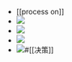 - [[process on]]
- ![](https://firebasestorage.googleapis.com/v0/b/firescript-577a2.appspot.com/o/imgs%2Fapp%2Fxinyiheng%2F9qIeG16R_J.png?alt=media&token=9198a700-3a80-4e5c-a9ba-0dd9e0312bd0)
- ![](https://firebasestorage.googleapis.com/v0/b/firescript-577a2.appspot.com/o/imgs%2Fapp%2Fxinyiheng%2Foci_U7M7VF.png?alt=media&token=51ae0b73-c8b8-48aa-9d57-7929db713eba)
- ![](https://firebasestorage.googleapis.com/v0/b/firescript-577a2.appspot.com/o/imgs%2Fapp%2Fxinyiheng%2FKbgm5AG3Ng.png?alt=media&token=53d5ea94-82e3-4efa-9cca-508a0e891617)
- ![](https://firebasestorage.googleapis.com/v0/b/firescript-577a2.appspot.com/o/imgs%2Fapp%2Fxinyiheng%2FVHYkJbLJB8.png?alt=media&token=27eaa3d3-3f00-48f6-a6d8-c8f6b2908deb)#[[决策]]
